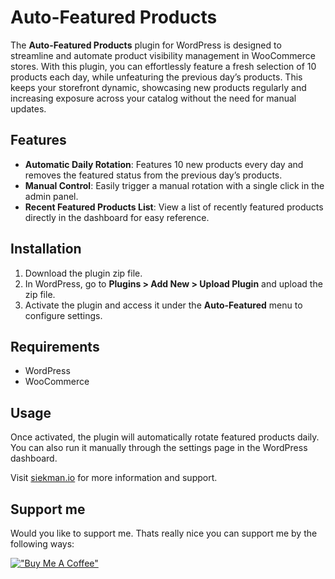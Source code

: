 # Auto-Featured Products

The **Auto-Featured Products** plugin for WordPress is designed to streamline and automate product visibility management in WooCommerce stores. With this plugin, you can effortlessly feature a fresh selection of 10 products each day, while unfeaturing the previous day’s products. This keeps your storefront dynamic, showcasing new products regularly and increasing exposure across your catalog without the need for manual updates.

## Features
- **Automatic Daily Rotation**: Features 10 new products every day and removes the featured status from the previous day’s products.
- **Manual Control**: Easily trigger a manual rotation with a single click in the admin panel.
- **Recent Featured Products List**: View a list of recently featured products directly in the dashboard for easy reference.

## Installation
1. Download the plugin zip file.
2. In WordPress, go to **Plugins > Add New > Upload Plugin** and upload the zip file.
3. Activate the plugin and access it under the **Auto-Featured** menu to configure settings.

## Requirements
- WordPress
- WooCommerce

## Usage
Once activated, the plugin will automatically rotate featured products daily. You can also run it manually through the settings page in the WordPress dashboard. 

Visit [siekman.io](https://siekman.io) for more information and support.

## Support me

Would you like to support me. Thats really nice you can support me by the following ways:

[!["Buy Me A Coffee"](https://www.buymeacoffee.com/assets/img/custom_images/orange_img.png)](https://www.buymeacoffee.com/siekman)

